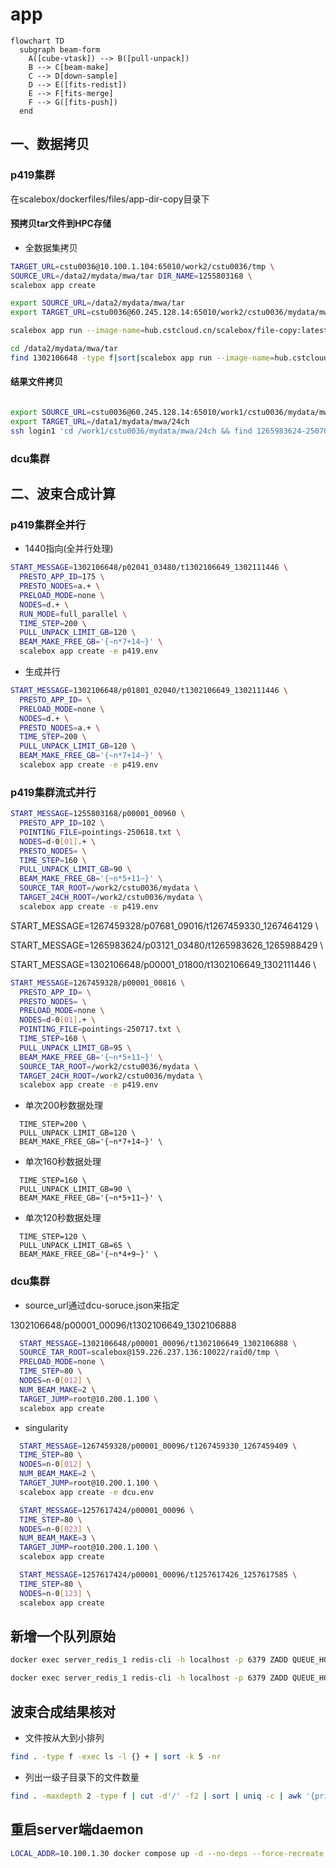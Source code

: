 # app

```mermaid
flowchart TD
  subgraph beam-form
    A([cube-vtask]) --> B([pull-unpack])
    B --> C[beam-make]
    C --> D[down-sample]
    D --> E([fits-redist])
    E --> F[fits-merge]
    F --> G([fits-push])
  end
```

## 一、数据拷贝

### p419集群

在scalebox/dockerfiles/files/app-dir-copy目录下

#### 预拷贝tar文件到HPC存储
- 全数据集拷贝

```sh
TARGET_URL=cstu0036@10.100.1.104:65010/work2/cstu0036/tmp \
SOURCE_URL=/data2/mydata/mwa/tar DIR_NAME=1255803168 \
scalebox app create
```

```sh
export SOURCE_URL=/data2/mydata/mwa/tar
export TARGET_URL=cstu0036@60.245.128.14:65010/work2/cstu0036/mydata/mwa/tar

scalebox app run --image-name=hub.cstcloud.cn/scalebox/file-copy:latest 1267459328/1267464090_1267464129_ch127.dat.tar.zst

cd /data2/mydata/mwa/tar
find 1302106648 -type f|sort|scalebox app run --image-name=hub.cstcloud.cn/scalebox/file-copy:latest --slot-regex=h0:4

```


#### 结果文件拷贝
```sh

export SOURCE_URL=cstu0036@60.245.128.14:65010/work1/cstu0036/mydata/mwa/24ch
export TARGET_URL=/data1/mydata/mwa/24ch
ssh login1 'cd /work1/cstu0036/mydata/mwa/24ch && find 1265983624-250707 -type f' | sort | scalebox app run --image-name=hub.cstcloud.cn/scalebox/file-copy:latest --slot-regex=h0:6

```


### dcu集群



## 二、波束合成计算

### p419集群全并行

- 1440指向(全并行处理)
```sh
START_MESSAGE=1302106648/p02041_03480/t1302106649_1302111446 \
  PRESTO_APP_ID=175 \
  PRESTO_NODES=a.+ \
  PRELOAD_MODE=none \
  NODES=d.+ \
  RUN_MODE=full_parallel \
  TIME_STEP=200 \
  PULL_UNPACK_LIMIT_GB=120 \
  BEAM_MAKE_FREE_GB='{~n*7+14~}' \
  scalebox app create -e p419.env
```

- 生成并行
```sh
START_MESSAGE=1302106648/p01801_02040/t1302106649_1302111446 \
  PRESTO_APP_ID= \
  PRELOAD_MODE=none \
  NODES=d.+ \
  PRESTO_NODES=a.+ \
  TIME_STEP=200 \
  PULL_UNPACK_LIMIT_GB=120 \
  BEAM_MAKE_FREE_GB='{~n*7+14~}' \
  scalebox app create -e p419.env
```


### p419集群流式并行

```sh
START_MESSAGE=1255803168/p00001_00960 \
  PRESTO_APP_ID=102 \
  POINTING_FILE=pointings-250618.txt \
  NODES=d-0[01].+ \
  PRESTO_NODES= \
  TIME_STEP=160 \
  PULL_UNPACK_LIMIT_GB=90 \
  BEAM_MAKE_FREE_GB='{~n*5+11~}' \
  SOURCE_TAR_ROOT=/work2/cstu0036/mydata \
  TARGET_24CH_ROOT=/work2/cstu0036/mydata \
  scalebox app create -e p419.env
```

START_MESSAGE=1267459328/p07681_09016/t1267459330_1267464129 \

START_MESSAGE=1265983624/p03121_03480/t1265983626_1265988429 \

START_MESSAGE=1302106648/p00001_01800/t1302106649_1302111446 \


```sh
START_MESSAGE=1267459328/p00001_00816 \
  PRESTO_APP_ID= \
  PRESTO_NODES= \
  PRELOAD_MODE=none \
  NODES=d-0[01].+ \
  POINTING_FILE=pointings-250717.txt \
  TIME_STEP=160 \
  PULL_UNPACK_LIMIT_GB=95 \
  BEAM_MAKE_FREE_GB='{~n*5+11~}' \
  SOURCE_TAR_ROOT=/work2/cstu0036/mydata \
  TARGET_24CH_ROOT=/work2/cstu0036/mydata \
  scalebox app create -e p419.env
```

- 单次200秒数据处理

```
  TIME_STEP=200 \
  PULL_UNPACK_LIMIT_GB=120 \
  BEAM_MAKE_FREE_GB='{~n*7+14~}' \
```

- 单次160秒数据处理
```
  TIME_STEP=160 \
  PULL_UNPACK_LIMIT_GB=90 \
  BEAM_MAKE_FREE_GB='{~n*5+11~}' \
```

- 单次120秒数据处理
```
  TIME_STEP=120 \
  PULL_UNPACK_LIMIT_GB=65 \
  BEAM_MAKE_FREE_GB='{~n*4+9~}' \
```


### dcu集群

- source_url通过dcu-soruce.json来指定

1302106648/p00001_00096/t1302106649_1302106888

```sh
  START_MESSAGE=1302106648/p00001_00096/t1302106649_1302106888 \
  SOURCE_TAR_ROOT=scalebox@159.226.237.136:10022/raid0/tmp \
  PRELOAD_MODE=none \
  TIME_STEP=80 \
  NODES=n-0[012] \
  NUM_BEAM_MAKE=2 \
  TARGET_JUMP=root@10.200.1.100 \
  scalebox app create
```

- singularity
```sh
  START_MESSAGE=1267459328/p00001_00096/t1267459330_1267459409 \
  TIME_STEP=80 \
  NODES=n-0[012] \
  NUM_BEAM_MAKE=2 \
  TARGET_JUMP=root@10.200.1.100 \
  scalebox app create -e dcu.env
```


```sh
  START_MESSAGE=1257617424/p00001_00096 \
  TIME_STEP=80 \
  NODES=n-0[023] \
  NUM_BEAM_MAKE=3 \
  TARGET_JUMP=root@10.200.1.100 \
  scalebox app create
```


```sh
  START_MESSAGE=1257617424/p00001_00096/t1257617426_1257617585 \
  TIME_STEP=80 \
  NODES=n-0[123] \
  scalebox app create
```

## 新增一个队列原始

```sh
docker exec server_redis_1 redis-cli -h localhost -p 6379 ZADD QUEUE_HOSTS 1.0 10.11.16.79:9876543210

docker exec server_redis_1 redis-cli -h localhost -p 6379 ZADD QUEUE_HOSTS 1.0 10.11.16.79:9876543211
```


## 波束合成结果核对

- 文件按从大到小排列

```sh
find . -type f -exec ls -l {} + | sort -k 5 -nr
```

- 列出一级子目录下的文件数量

```sh
find . -maxdepth 2 -type f | cut -d'/' -f2 | sort | uniq -c | awk '{print $2 ": " $1}'
```


## 重启server端daemon
```sh
LOCAL_ADDR=10.100.1.30 docker compose up -d --no-deps --force-recreate actuator
```
